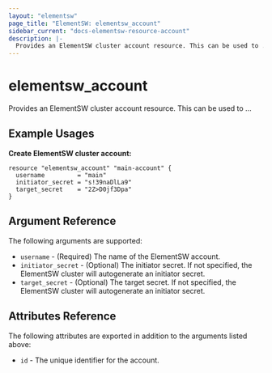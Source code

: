 ```yaml
---
layout: "elementsw"
page_title: "ElementSW: elementsw_account"
sidebar_current: "docs-elementsw-resource-account"
description: |-
  Provides an ElementSW cluster account resource. This can be used to ...
---
```


# elementsw\_account

Provides an ElementSW cluster account resource. This can be used to ...

## Example Usages

**Create ElementSW cluster account:**

```
resource "elementsw_account" "main-account" {
  username         = "main"
  initiator_secret = "s!39naDlLa9"
  target_secret    = "2Z>D0jf3Dpa"
}
```

## Argument Reference

The following arguments are supported:

* `username` - (Required) The name of the ElementSW account.
* `initiator_secret` - (Optional) The initiator secret. If not specified, the ElementSW cluster will autogenerate
  an initiator secret.
* `target_secret` - (Optional) The target secret. If not specified, the ElementSW cluster will autogenerate
  an initiator secret.
  
## Attributes Reference

The following attributes are exported in addition to the arguments listed above:

* `id` - The unique identifier for the account.
